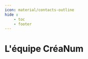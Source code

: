 ```yaml
---
icon: material/contacts-outline
hide : 
    - toc
    - footer
---
```

<style>
  .md-content__button {
    display: none;
  }
</style>

# L'équipe CréaNum